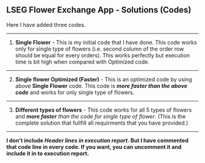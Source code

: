 ## LSEG Flower Exchange App - Solutions (Codes)

Here I have added three codes.
____________________________________________________________________________________________________________
 1. **Single Flower** - This is my initial code that I have done. This code works only for single type of flowers (i.e. second column of the order row should be equal for every orders). This works perfectly but execution time is bit high when compared with Optimized code.
___________________________________________________________________________________________________________
 2. **Single flower Optimized (Faster)** - This is an optimized code by using above **Single Flower** code. This code is **_more faster than the above code_** and works for only single type of flowers.
____________________________________________________________________________________________________________
 3. **Different types of flowers** - This code works for all 5 types of flowers and _**more faster** than the code for single type of flower_. (This is the complete solution that fullfill all requirments that you have provided.)
____________________________________________________________________________________________________________

**I don't include _Header lines in execution report_. But I have commented that code line in every code. If you want, you can uncomment it and include it in to execution report.**
